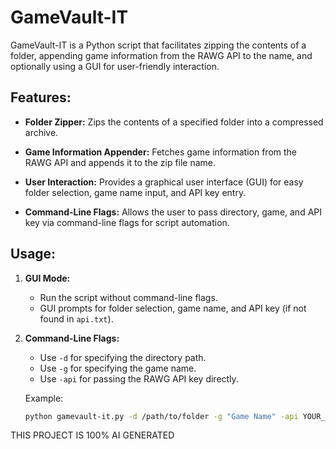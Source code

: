 # GameVault-IT

GameVault-IT is a Python script that facilitates zipping the contents of a folder, appending game information from the RAWG API to the name, and optionally using a GUI for user-friendly interaction.

## Features:

- **Folder Zipper:** Zips the contents of a specified folder into a compressed archive.

- **Game Information Appender:** Fetches game information from the RAWG API and appends it to the zip file name.

- **User Interaction:** Provides a graphical user interface (GUI) for easy folder selection, game name input, and API key entry.

- **Command-Line Flags:** Allows the user to pass directory, game, and API key via command-line flags for script automation.

## Usage:

1. **GUI Mode:**
   - Run the script without command-line flags.
   - GUI prompts for folder selection, game name, and API key (if not found in `api.txt`).

2. **Command-Line Flags:**
   - Use `-d` for specifying the directory path.
   - Use `-g` for specifying the game name.
   - Use `-api` for passing the RAWG API key directly.

   Example:
   ```bash
   python gamevault-it.py -d /path/to/folder -g "Game Name" -api YOUR_RAWG_API_KEY
THIS PROJECT IS 100% AI GENERATED 
